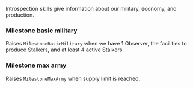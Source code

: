Introspection skills give information about our military, economy, and production.

### Milestone basic military

Raises `MilestoneBasicMilitary` when we have 1 Observer, the facilities to produce Stalkers, and at least 4 active Stalkers.

### Milestone max army

Raises `MilestoneMaxArmy` when supply limit is reached.
